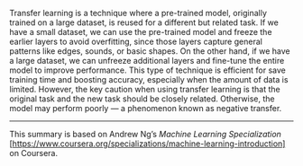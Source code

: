 Transfer learning is a technique where a pre-trained model, originally trained on a large dataset, is reused for a different but related task.
If we have a small dataset, we can use the pre-trained model and freeze the earlier layers to avoid overfitting, since those layers capture general patterns like edges, sounds, or basic shapes.
On the other hand, if we have a large dataset, we can unfreeze additional layers and fine-tune the entire model to improve performance.
This type of technique is efficient for save training time and boosting accuracy, especially when the amount of data is limited.
However, the key caution when using transfer learning is that the original task and the new task should be closely related. Otherwise, the model may perform poorly — a phenomenon known as negative transfer.


---
This summary is based on Andrew Ng’s *Machine Learning Specialization* [https://www.coursera.org/specializations/machine-learning-introduction] on Coursera.
